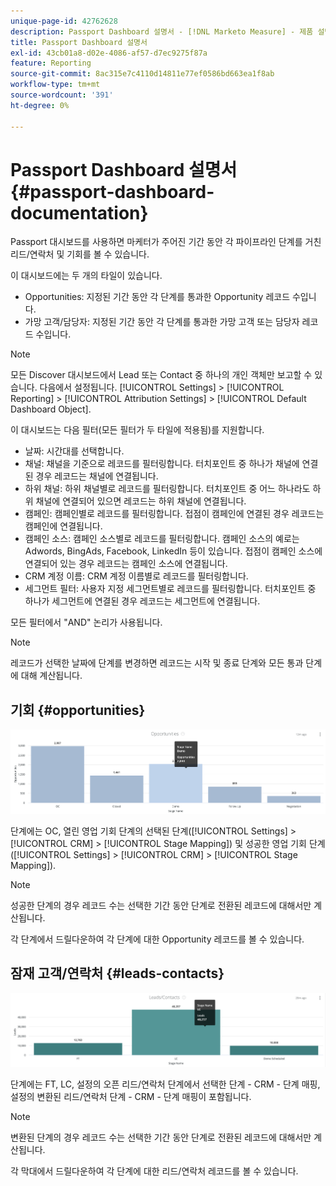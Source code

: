 ```yaml
---
unique-page-id: 42762628
description: Passport Dashboard 설명서 - [!DNL Marketo Measure] - 제품 설명서
title: Passport Dashboard 설명서
exl-id: 43cb01a8-d02e-4086-af57-d7ec9275f87a
feature: Reporting
source-git-commit: 8ac315e7c4110d14811e77ef0586bd663ea1f8ab
workflow-type: tm+mt
source-wordcount: '391'
ht-degree: 0%

---
```


# Passport Dashboard 설명서 {#passport-dashboard-documentation}

Passport 대시보드를 사용하면 마케터가 주어진 기간 동안 각 파이프라인 단계를 거친 리드/연락처 및 기회를 볼 수 있습니다.

이 대시보드에는 두 개의 타일이 있습니다.

* Opportunities: 지정된 기간 동안 각 단계를 통과한 Opportunity 레코드 수입니다.
* 가망 고객/담당자: 지정된 기간 동안 각 단계를 통과한 가망 고객 또는 담당자 레코드 수입니다.

>[!NOTE]
>
>모든 Discover 대시보드에서 Lead 또는 Contact 중 하나의 개인 객체만 보고할 수 있습니다. 다음에서 설정됩니다. [!UICONTROL Settings] > [!UICONTROL Reporting] > [!UICONTROL Attribution Settings] > [!UICONTROL Default Dashboard Object].

이 대시보드는 다음 필터(모든 필터가 두 타일에 적용됨)를 지원합니다.

* 날짜: 시간대를 선택합니다.
* 채널: 채널을 기준으로 레코드를 필터링합니다. 터치포인트 중 하나가 채널에 연결된 경우 레코드는 채널에 연결됩니다.
* 하위 채널: 하위 채널별로 레코드를 필터링합니다. 터치포인트 중 어느 하나라도 하위 채널에 연결되어 있으면 레코드는 하위 채널에 연결됩니다.
* 캠페인: 캠페인별로 레코드를 필터링합니다. 접점이 캠페인에 연결된 경우 레코드는 캠페인에 연결됩니다.
* 캠페인 소스: 캠페인 소스별로 레코드를 필터링합니다. 캠페인 소스의 예로는 Adwords, BingAds, Facebook, LinkedIn 등이 있습니다. 접점이 캠페인 소스에 연결되어 있는 경우 레코드는 캠페인 소스에 연결됩니다.
* CRM 계정 이름: CRM 계정 이름별로 레코드를 필터링합니다.
* 세그먼트 필터: 사용자 지정 세그먼트별로 레코드를 필터링합니다. 터치포인트 중 하나가 세그먼트에 연결된 경우 레코드는 세그먼트에 연결됩니다.

모든 필터에서 &quot;AND&quot; 논리가 사용됩니다.

>[!NOTE]
>
>레코드가 선택한 날짜에 단계를 변경하면 레코드는 시작 및 종료 단계와 모든 통과 단계에 대해 계산됩니다.

## 기회 {#opportunities}

![](assets/one-1.png)

단계에는 OC, 열린 영업 기회 단계의 선택된 단계([!UICONTROL Settings] > [!UICONTROL CRM] > [!UICONTROL Stage Mapping]) 및 성공한 영업 기회 단계([!UICONTROL Settings] > [!UICONTROL CRM] > [!UICONTROL Stage Mapping]).

>[!NOTE]
>
>성공한 단계의 경우 레코드 수는 선택한 기간 동안 단계로 전환된 레코드에 대해서만 계산됩니다.

각 단계에서 드릴다운하여 각 단계에 대한 Opportunity 레코드를 볼 수 있습니다.

## 잠재 고객/연락처 {#leads-contacts}

![](assets/two-1.png)

단계에는 FT, LC, 설정의 오픈 리드/연락처 단계에서 선택한 단계 - CRM - 단계 매핑, 설정의 변환된 리드/연락처 단계 - CRM - 단계 매핑이 포함됩니다.

>[!NOTE]
>
>변환된 단계의 경우 레코드 수는 선택한 기간 동안 단계로 전환된 레코드에 대해서만 계산됩니다.

각 막대에서 드릴다운하여 각 단계에 대한 리드/연락처 레코드를 볼 수 있습니다.
